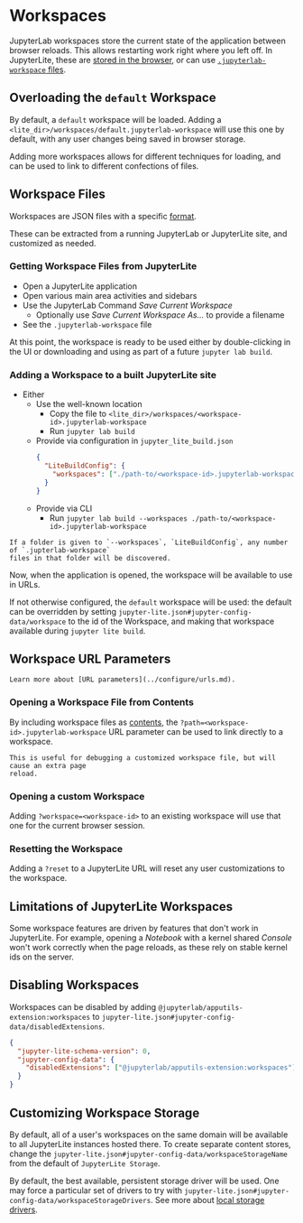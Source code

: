 # Workspaces

JupyterLab workspaces store the current state of the application between browser
reloads. This allows restarting work right where you left off. In JupyterLite, these are
[stored in the browser](#customizing-workspace-storage), or can use
[`.jupyterlab-workspace` files](#workspace-files).

## Overloading the `default` Workspace

By default, a `default` workspace will be loaded. Adding a
`<lite_dir>/workspaces/default.jupyterlab-workspace` will use this one by default, with
any user changes being saved in browser storage.

Adding more workspaces allows for different techniques for loading, and can be used to
link to different confections of files.

## Workspace Files

Workspaces are JSON files with a specific [format][workspaces-file-format].

These can be extracted from a running JupyterLab or JupyterLite site, and customized as
needed.

[workspaces-file-format]:
  https://jupyterlab.readthedocs.io/en/stable/user/urls.html#workspace-file-format

### Getting Workspace Files from JupyterLite

- Open a JupyterLite application
- Open various main area activities and sidebars
- Use the JupyterLab Command _Save Current Workspace_
  - Optionally use _Save Current Workspace As..._ to provide a filename
- See the `.jupyterlab-workspace` file

At this point, the workspace is ready to be used either by double-clicking in the UI or
downloading and using as part of a future `jupyter lab build`.

### Adding a Workspace to a built JupyterLite site

- Either
  - Use the well-known location
    - Copy the file to `<lite_dir>/workspaces/<workspace-id>.jupyterlab-workspace`
    - Run `jupyter lab build`
  - Provide via configuration in `jupyter_lite_build.json`
    ```json
    {
      "LiteBuildConfig": {
        "workspaces": ["./path-to/<workspace-id>.jupyterlab-workspace"]
      }
    }
    ```
  - Provide via CLI
    - Run `jupyter lab build --workspaces ./path-to/<workspace-id>.jupyterlab-workspace`

```{note}
If a folder is given to `--workspaces`, `LiteBuildConfig`, any number of `.jupterlab-workspace`
files in that folder will be discovered.
```

Now, when the application is opened, the workspace will be available to use in URLs.

If not otherwise configured, the `default` workspace will be used: the default can be
overridden by setting `jupyter-lite.json#jupyter-config-data/workspace` to the id of the
Workspace, and making that workspace available during `jupyter lite build`.

## Workspace URL Parameters

```{hint}
Learn more about [URL parameters](../configure/urls.md).
```

### Opening a Workspace File from Contents

By including workspace files as [contents](../content/files.md), the
`?path=<workspace-id>.jupyterlab-workspace` URL parameter can be used to link directly
to a workspace.

```{note}
This is useful for debugging a customized workspace file, but will cause an extra page
reload.
```

### Opening a custom Workspace

Adding `?workspace=<workspace-id>` to an existing workspace will use that one for the
current browser session.

### Resetting the Workspace

Adding a `?reset` to a JupyterLite URL will reset any user customizations to the
workspace.

## Limitations of JupyterLite Workspaces

Some workspace features are driven by features that don't work in JupyterLite. For
example, opening a _Notebook_ with a kernel shared _Console_ won't work correctly when
the page reloads, as these rely on stable kernel ids on the server.

## Disabling Workspaces

Workspaces can be disabled by adding `@jupyterlab/apputils-extension:workspaces` to
`jupyter-lite.json#jupyter-config-data/disabledExtensions`.

```json
{
  "jupyter-lite-schema-version": 0,
  "jupyter-config-data": {
    "disabledExtensions": ["@jupyterlab/apputils-extension:workspaces"]
  }
}
```

## Customizing Workspace Storage

By default, all of a user's workspaces on the same domain will be available to all
JupyterLite instances hosted there. To create separate content stores, change the
`jupyter-lite.json#jupyter-config-data/workspaceStorageName` from the default of
`JupyterLite Storage`.

By default, the best available, persistent storage driver will be used. One may force a
particular set of drivers to try with
`jupyter-lite.json#jupyter-config-data/workspaceStorageDrivers`. See more about
[local storage drivers](../configure/storage.md#local-storage-drivers).
